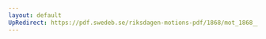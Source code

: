 ```yaml
---
layout: default
UpRedirect: https://pdf.swedeb.se/riksdagen-motions-pdf/1868/mot_1868__ak__00286.pdf
---
```

